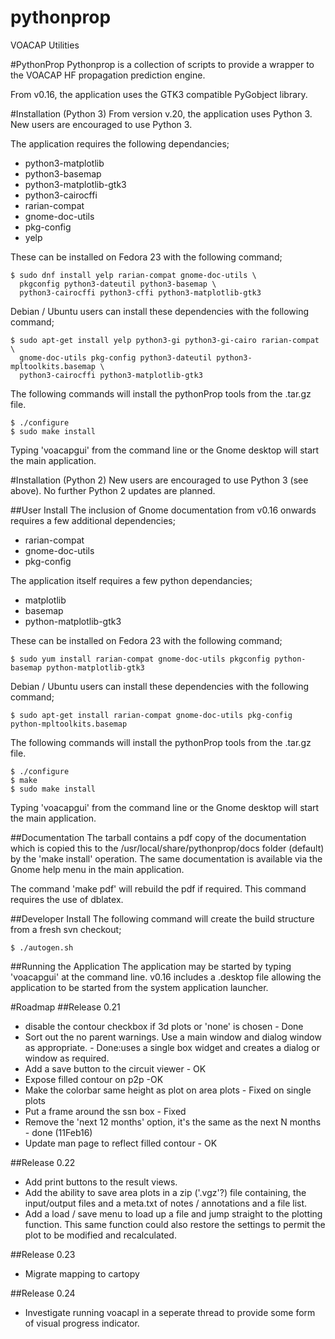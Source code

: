 # pythonprop
VOACAP Utilities

#PythonProp
Pythonprop is a collection of scripts to provide a wrapper to the VOACAP HF
propagation prediction engine.

From v0.16, the application uses the GTK3 compatible PyGobject library.

#Installation (Python 3)
From version v.20, the application uses Python 3.  New users are encouraged to
use Python 3.

The application requires the following dependancies;
* python3-matplotlib
* python3-basemap
* python3-matplotlib-gtk3
* python3-cairocffi
* rarian-compat
* gnome-doc-utils
* pkg-config
* yelp


These can be installed on Fedora 23 with the following command;

    $ sudo dnf install yelp rarian-compat gnome-doc-utils \
      pkgconfig python3-dateutil python3-basemap \
      python3-cairocffi python3-cffi python3-matplotlib-gtk3

Debian / Ubuntu users can install these dependencies with the following command;

    $ sudo apt-get install yelp python3-gi python3-gi-cairo rarian-compat \
      gnome-doc-utils pkg-config python3-dateutil python3-mpltoolkits.basemap \
      python3-cairocffi python3-matplotlib-gtk3

The following commands will install the pythonProp tools from the .tar.gz file.

    $ ./configure
    $ sudo make install

Typing 'voacapgui' from the command line or the Gnome desktop will start the main application.


#Installation (Python 2)
New users are encouraged to use Python 3 (see above).  No further Python 2 updates are planned.

##User Install
The inclusion of Gnome documentation from v0.16 onwards requires a few additional
dependencies;
* rarian-compat
* gnome-doc-utils
* pkg-config

The application itself requires a few python dependancies;
* matplotlib
* basemap
* python-matplotlib-gtk3

These can be installed on Fedora 23 with the following command;

    $ sudo yum install rarian-compat gnome-doc-utils pkgconfig python-basemap python-matplotlib-gtk3

Debian / Ubuntu users can install these dependencies with the following command;

    $ sudo apt-get install rarian-compat gnome-doc-utils pkg-config python-mpltoolkits.basemap

The following commands will install the pythonProp tools from the .tar.gz file.

    $ ./configure
    $ make
    $ sudo make install

Typing 'voacapgui' from the command line or the Gnome desktop will start the main application.

##Documentation
The tarball contains a pdf copy of the documentation which is copied this to the /usr/local/share/pythonprop/docs folder (default) by the 'make install' operation.  The same documentation is available via the Gnome help menu in the main application.

The command 'make pdf' will rebuild the pdf if required.  This command requires the use of dblatex.

##Developer Install
The following command will create the build structure from a fresh svn checkout;

    $ ./autogen.sh

##Running the Application
The application may be started by typing 'voacapgui' at the command line. v0.16
includes a .desktop file allowing the application to be started from the system
application launcher.

#Roadmap
##Release 0.21
* disable the contour checkbox if 3d plots or 'none' is chosen - Done
* Sort out the no parent warnings.  Use a main window and dialog window as appropriate. - Done:uses a single box widget and creates a dialog or window as required.
* Add a save button to the circuit viewer - OK
* Expose filled contour on p2p -OK
* Make the colorbar same height as plot on area plots - Fixed on single plots
* Put a frame around the ssn box - Fixed
* Remove the 'next 12 months' option, it's the same as the next N months - done (11Feb16)
* Update man page to reflect filled contour - OK

##Release 0.22
* Add print buttons to the result views.
* Add the ability to save area plots in a zip ('.vgz'?) file containing, the input/output files and a meta.txt of notes / annotations and a file list.
* Add a load / save menu to load up a file and jump straight to the plotting function.  This same function could also restore the settings to permit the plot to be modified and recalculated.

##Release 0.23
* Migrate mapping to cartopy

##Release 0.24
* Investigate running voacapl in a seperate thread to provide some form of visual progress indicator.
